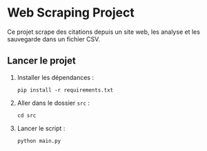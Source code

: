 # Web Scraping Project

Ce projet scrape des citations depuis un site web, les analyse et les sauvegarde dans un fichier CSV.

## Lancer le projet

1. Installer les dépendances :
   ```
   pip install -r requirements.txt
   ```

2. Aller dans le dossier `src` :
   ```
   cd src
   ```

3. Lancer le script :
   ```
   python main.py
   ```